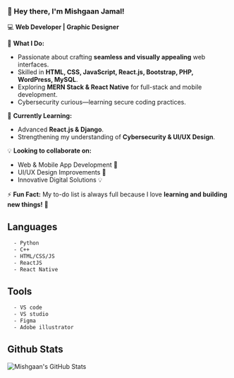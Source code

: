 ### 👋 Hey there, I'm Mishgaan Jamal!  

💻 **Web Developer | Graphic Designer**  

🚀 **What I Do:**  
- Passionate about crafting **seamless and visually appealing** web interfaces.  
- Skilled in **HTML, CSS, JavaScript, React.js, Bootstrap, PHP, WordPress, MySQL**.  
- Exploring **MERN Stack & React Native** for full-stack and mobile development.  
- Cybersecurity curious—learning secure coding practices.  

🌱 **Currently Learning:**  
- Advanced **React.js & Django**.  
- Strengthening my understanding of **Cybersecurity & UI/UX Design**.  

💡 **Looking to collaborate on:**  
- Web & Mobile App Development 🚀  
- UI/UX Design Improvements 🎨  
- Innovative Digital Solutions 💡   

⚡ **Fun Fact:** My to-do list is always full because I love **learning and building new things!** 🚀 

## Languages

```sh
  - Python
  - C++
  - HTML/CSS/JS
  - ReactJS
  - React Native
```
## Tools

```sh
  - VS code
  - VS studio
  - Figma
  - Adobe illustrator
```

## Github Stats
![Mishgaan's GitHub Stats](https://github-readme-stats.vercel.app/api?username=MishgaanJ&theme=tokyonight&show_icons=true&hide_border=true&count_private=true)

